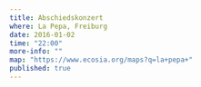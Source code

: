 ```yaml
---
title: Abschiedskonzert
where: La Pepa, Freiburg  
date: 2016-01-02
time: "22:00"
more-info: ""
map: "https://www.ecosia.org/maps?q=la+pepa+"
published: true
---
```

